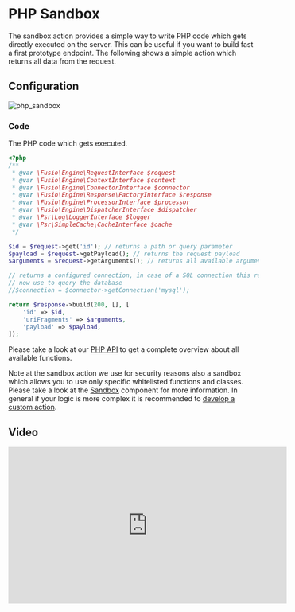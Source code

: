 
# PHP Sandbox

The sandbox action provides a simple way to write PHP code which gets directly executed on the server. This can be
useful if you want to build fast a first prototype endpoint. The following shows a simple action which
returns all data from the request.

## Configuration

![php_sandbox](/img/backend/api/action/php_sandbox.png)

### Code

The PHP code which gets executed.

```php
<?php
/**
 * @var \Fusio\Engine\RequestInterface $request
 * @var \Fusio\Engine\ContextInterface $context
 * @var \Fusio\Engine\ConnectorInterface $connector
 * @var \Fusio\Engine\Response\FactoryInterface $response
 * @var \Fusio\Engine\ProcessorInterface $processor
 * @var \Fusio\Engine\DispatcherInterface $dispatcher
 * @var \Psr\Log\LoggerInterface $logger
 * @var \Psr\SimpleCache\CacheInterface $cache
 */

$id = $request->get('id'); // returns a path or query parameter
$payload = $request->getPayload(); // returns the request payload
$arguments = $request->getArguments(); // returns all available arguments as array

// returns a configured connection, in case of a SQL connection this returns a doctrine DBAL instance which you could
// now use to query the database
//$connection = $connector->getConnection('mysql');

return $response->build(200, [], [
    'id' => $id,
    'uriFragments' => $arguments,
    'payload' => $payload,
]);

```

Please take a look at our [PHP API](../../../concepts/php_api/) to get a complete overview about
all available functions. 

Note at the sandbox action we use for security reasons also a sandbox which allows you to use only specific whitelisted
functions and classes. Please take a look at the [Sandbox](https://github.com/apioo/psx-sandbox) component for more
information. In general if your logic is more complex it is recommended to [develop a custom action](../../../use_cases/api_framework/develop_custom_action).

## Video

<iframe width="560" height="315" src="https://www.youtube.com/embed/Bho2cpIn3_k" title="YouTube video player" frameborder="0" allow="accelerometer; autoplay; clipboard-write; encrypted-media; gyroscope; picture-in-picture" allowfullscreen></iframe>
